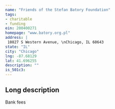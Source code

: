 ```yaml
---
name: "Friends of the Stefan Batory Foundation"
tags:
- charitable
- funding
ein: 200400271
homepage: "www.batory.org.pl"
address: |
 10827 S Western Avenue, \nChicago, IL 60643
state: "IL"
city: "Chicago"
lng: -87.68129
lat: 41.696255
description: ""
is_501c3: 
---
```


## Long description

Bank fees
